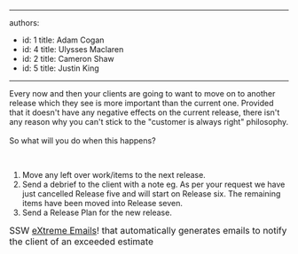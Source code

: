 

---
authors:
  - id: 1
    title: Adam Cogan
  - id: 4
    title: Ulysses Maclaren
  - id: 2
    title: Cameron Shaw
  - id: 5
    title: Justin King
---




<span class='intro'> Every now and then your clients are going to want to move on to another release which they see is more important than the current one.&#160;Provided that it doesn't have any negative effects on the current release, there isn't any reason why you can't stick to the &quot;customer is always right&quot; philosophy.<br>
<br>
So what will you do when this happens? 
​ </span>


  <br>
<ol>
    <li>Move any left over work/items to the next release. </li>
    <li>Send a debrief to the client with a note eg. As per your request we have just cancelled Release five and will start on Release six. The remaining items have been moved into Release seven. </li>
    <li>Send a Release Plan for the new release. </li>
</ol>
<font class="ms-rteCustom-YellowBorderBox" size="+0">SSW <a href="http&#58;//www.ssw.com.au/SSW/eXtremeEmails/Default.aspx">eXtreme Emails</a>! that automatically generates emails to notify the client of an exceeded estimate </font>



